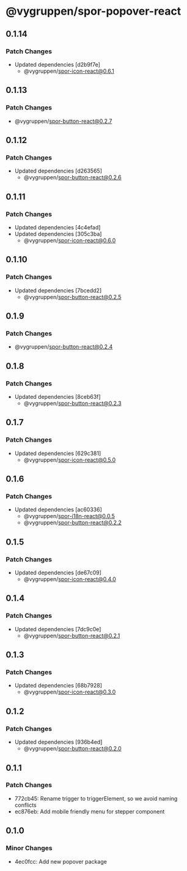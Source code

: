# @vygruppen/spor-popover-react

## 0.1.14

### Patch Changes

- Updated dependencies [d2b9f7e]
  - @vygruppen/spor-icon-react@0.6.1

## 0.1.13

### Patch Changes

- @vygruppen/spor-button-react@0.2.7

## 0.1.12

### Patch Changes

- Updated dependencies [d263565]
  - @vygruppen/spor-button-react@0.2.6

## 0.1.11

### Patch Changes

- Updated dependencies [4c4efad]
- Updated dependencies [305c3ba]
  - @vygruppen/spor-icon-react@0.6.0

## 0.1.10

### Patch Changes

- Updated dependencies [7bcedd2]
  - @vygruppen/spor-button-react@0.2.5

## 0.1.9

### Patch Changes

- @vygruppen/spor-button-react@0.2.4

## 0.1.8

### Patch Changes

- Updated dependencies [8ceb63f]
  - @vygruppen/spor-button-react@0.2.3

## 0.1.7

### Patch Changes

- Updated dependencies [629c381]
  - @vygruppen/spor-icon-react@0.5.0

## 0.1.6

### Patch Changes

- Updated dependencies [ac60336]
  - @vygruppen/spor-i18n-react@0.0.5
  - @vygruppen/spor-button-react@0.2.2

## 0.1.5

### Patch Changes

- Updated dependencies [de67c09]
  - @vygruppen/spor-icon-react@0.4.0

## 0.1.4

### Patch Changes

- Updated dependencies [7dc9c0e]
  - @vygruppen/spor-button-react@0.2.1

## 0.1.3

### Patch Changes

- Updated dependencies [68b7928]
  - @vygruppen/spor-icon-react@0.3.0

## 0.1.2

### Patch Changes

- Updated dependencies [936b4ed]
  - @vygruppen/spor-button-react@0.2.0

## 0.1.1

### Patch Changes

- 772cb45: Rename trigger to triggerElement, so we avoid naming conflicts
- ec876eb: Add mobile friendly menu for stepper component

## 0.1.0

### Minor Changes

- 4ec0fcc: Add new popover package
